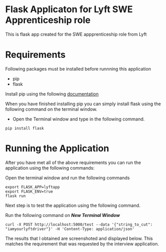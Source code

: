 # Flask Applicaton for Lyft SWE Apprenticeship role

This is flask app created for the SWE appprenticeship role  from Lyft

# Requirements

Following packages must be installed before runnning this application

- pip
- flask 
 
 Install pip using the following [documentation](https://pip.pypa.io/en/stable/installing/)
 
 When you have finished installing pip you can simply install flask using the following command on the terminal window.
 
 - Open the Terminal window and type in the following command. 
 
 ```
 pip install flask 
 ```
 

# Running the Application

After you have met all of the above requirements you can run the application using the following commands:

Open the terminal window and run the following commands 

```
export FLASK_APP=lyftapp
export FLASK_ENV=true
flask run
```

Next step is to test the application using the following command. 

Run the following command on ***New Terminal Window***

```
curl -X POST http://localhost:5000/test --data '{"string_to_cut": "iamyourlyftdriver"}' -H 'Content-Type: application/json'
```

The results that I obtained are screenshoted and displayed below. This matches the requirement that was requested by the interview application. 


